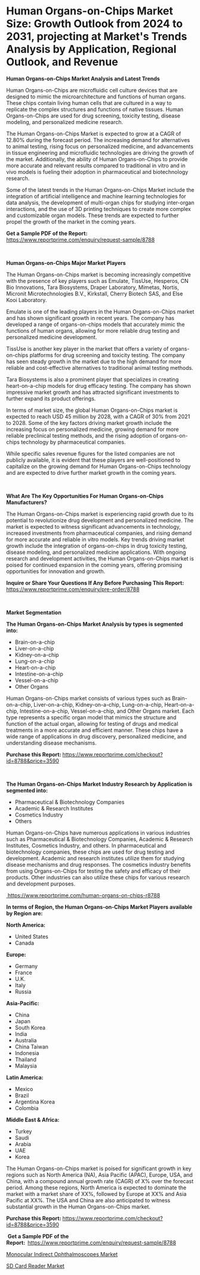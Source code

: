 <p><h1>Human Organs-on-Chips Market Size: Growth Outlook from 2024 to 2031, projecting at Market's Trends Analysis by Application, Regional Outlook, and Revenue</h1></p><p><strong>Human Organs-on-Chips Market Analysis and Latest Trends</strong></p>
<p><p>Human Organs-on-Chips are microfluidic cell culture devices that are designed to mimic the microarchitecture and functions of human organs. These chips contain living human cells that are cultured in a way to replicate the complex structures and functions of native tissues. Human Organs-on-Chips are used for drug screening, toxicity testing, disease modeling, and personalized medicine research.</p><p>The Human Organs-on-Chips Market is expected to grow at a CAGR of 12.80% during the forecast period. The increasing demand for alternatives to animal testing, rising focus on personalized medicine, and advancements in tissue engineering and microfluidic technologies are driving the growth of the market. Additionally, the ability of Human Organs-on-Chips to provide more accurate and relevant results compared to traditional in vitro and in vivo models is fueling their adoption in pharmaceutical and biotechnology research.</p><p>Some of the latest trends in the Human Organs-on-Chips Market include the integration of artificial intelligence and machine learning technologies for data analysis, the development of multi-organ chips for studying inter-organ interactions, and the use of 3D printing techniques to create more complex and customizable organ models. These trends are expected to further propel the growth of the market in the coming years.</p></p>
<p><strong>Get a Sample PDF of the Report:&nbsp;</strong> <a href="https://www.reportprime.com/enquiry/request-sample/8788">https://www.reportprime.com/enquiry/request-sample/8788</a></p>
<p>&nbsp;</p>
<p><strong>Human Organs-on-Chips Major Market Players</strong></p>
<p><p>The Human Organs-on-Chips market is becoming increasingly competitive with the presence of key players such as Emulate, TissUse, Hesperos, CN Bio Innovations, Tara Biosystems, Draper Laboratory, Mimetas, Nortis, Micronit Microtechnologies B.V., Kirkstall, Cherry Biotech SAS, and Else Kooi Laboratory.</p><p>Emulate is one of the leading players in the Human Organs-on-Chips market and has shown significant growth in recent years. The company has developed a range of organs-on-chips models that accurately mimic the functions of human organs, allowing for more reliable drug testing and personalized medicine development.</p><p>TissUse is another key player in the market that offers a variety of organs-on-chips platforms for drug screening and toxicity testing. The company has seen steady growth in the market due to the high demand for more reliable and cost-effective alternatives to traditional animal testing methods.</p><p>Tara Biosystems is also a prominent player that specializes in creating heart-on-a-chip models for drug efficacy testing. The company has shown impressive market growth and has attracted significant investments to further expand its product offerings.</p><p>In terms of market size, the global Human Organs-on-Chips market is expected to reach USD 45 million by 2028, with a CAGR of 30% from 2021 to 2028. Some of the key factors driving market growth include the increasing focus on personalized medicine, growing demand for more reliable preclinical testing methods, and the rising adoption of organs-on-chips technology by pharmaceutical companies.</p><p>While specific sales revenue figures for the listed companies are not publicly available, it is evident that these players are well-positioned to capitalize on the growing demand for Human Organs-on-Chips technology and are expected to drive further market growth in the coming years.</p></p>
<p>&nbsp;</p>
<p><strong>What Are The Key Opportunities For Human Organs-on-Chips Manufacturers?</strong></p>
<p><p>The Human Organs-on-Chips market is experiencing rapid growth due to its potential to revolutionize drug development and personalized medicine. The market is expected to witness significant advancements in technology, increased investments from pharmaceutical companies, and rising demand for more accurate and reliable in vitro models. Key trends driving market growth include the integration of organs-on-chips in drug toxicity testing, disease modeling, and personalized medicine applications. With ongoing research and development activities, the Human Organs-on-Chips market is poised for continued expansion in the coming years, offering promising opportunities for innovation and growth.</p></p>
<p><strong>Inquire or Share Your Questions If Any Before Purchasing This Report:</strong> <a href="https://www.reportprime.com/enquiry/pre-order/8788">https://www.reportprime.com/enquiry/pre-order/8788</a></p>
<p>&nbsp;</p>
<p><strong>Market Segmentation</strong></p>
<p><strong>The Human Organs-on-Chips Market Analysis by types is segmented into:</strong></p>
<p><ul><li>Brain-on-a-chip</li><li>Liver-on-a-chip</li><li>Kidney-on-a-chip</li><li>Lung-on-a-chip</li><li>Heart-on-a-chip</li><li>Intestine-on-a-chip</li><li>Vessel-on-a-chip</li><li>Other Organs</li></ul></p>
<p><p>Human Organs-on-Chips market consists of various types such as Brain-on-a-chip, Liver-on-a-chip, Kidney-on-a-chip, Lung-on-a-chip, Heart-on-a-chip, Intestine-on-a-chip, Vessel-on-a-chip, and Other Organs market. Each type represents a specific organ model that mimics the structure and function of the actual organ, allowing for testing of drugs and medical treatments in a more accurate and efficient manner. These chips have a wide range of applications in drug discovery, personalized medicine, and understanding disease mechanisms.</p></p>
<p><strong>Purchase this Report:&nbsp;</strong><a href="https://www.reportprime.com/checkout?id=8788&price=3590">https://www.reportprime.com/checkout?id=8788&price=3590</a></p>
<p>&nbsp;</p>
<p><strong>The Human Organs-on-Chips Market Industry Research by Application is segmented into:</strong></p>
<p><ul><li>Pharmaceutical & Biotechnology Companies</li><li>Academic & Research Institutes</li><li>Cosmetics Industry</li><li>Others</li></ul></p>
<p><p>Human Organs-on-Chips have numerous applications in various industries such as Pharmaceutical & Biotechnology Companies, Academic & Research Institutes, Cosmetics Industry, and others. In pharmaceutical and biotechnology companies, these chips are used for drug testing and development. Academic and research institutes utilize them for studying disease mechanisms and drug responses. The cosmetics industry benefits from using Organs-on-Chips for testing the safety and efficacy of their products. Other industries can also utilize these chips for various research and development purposes.</p></p>
<p><a href="https://www.reportprime.com/human-organs-on-chips-r8788">&nbsp;https://www.reportprime.com/human-organs-on-chips-r8788</a></p>
<p><strong>In terms of Region, the Human Organs-on-Chips Market Players available by Region are:</strong></p>
<p>
    <p> <strong> North America: </strong>
        <ul>
            <li>United States</li>
            <li>Canada</li>
        </ul>
        </p> 
    <p> <strong> Europe: </strong>
        <ul>
            <li>Germany</li>
            <li>France</li>
            <li>U.K.</li>
            <li>Italy</li>
            <li>Russia</li>
        </ul>
        </p> 
    <p> <strong> Asia-Pacific: </strong>
        <ul>
            <li>China</li>
            <li>Japan</li>
            <li>South Korea</li>
            <li>India</li>
            <li>Australia</li>
            <li>China Taiwan</li>
            <li>Indonesia</li>
            <li>Thailand</li>
            <li>Malaysia</li>
        </ul>
        </p> 
    <p> <strong> Latin America: </strong>
        <ul>
            <li>Mexico</li>
            <li>Brazil</li>
            <li>Argentina Korea</li>
            <li>Colombia</li>
        </ul>
        </p> 
    <p> <strong> Middle East & Africa: </strong>
        <ul>
            <li>Turkey</li>
            <li>Saudi</li>
            <li>Arabia</li>
            <li>UAE</li>
            <li>Korea</li>
        </ul>
    </p>
    </p>
<p><p>The Human Organs-on-Chips market is poised for significant growth in key regions such as North America (NA), Asia Pacific (APAC), Europe, USA, and China, with a compound annual growth rate (CAGR) of X% over the forecast period. Among these regions, North America is expected to dominate the market with a market share of XX%, followed by Europe at XX% and Asia Pacific at XX%. The USA and China are also anticipated to witness substantial growth in the Human Organs-on-Chips market.</p></p>
<p><strong>Purchase this Report: </strong><a href="https://www.reportprime.com/checkout?id=8788&price=3590">https://www.reportprime.com/checkout?id=8788&price=3590</a></p>
<p>&nbsp;<strong>Get a Sample PDF of the Report:&nbsp;&nbsp;</strong><a href="https://www.reportprime.com/enquiry/request-sample/8788">https://www.reportprime.com/enquiry/request-sample/8788</a></p>
<p><strong></strong></p>
<p><p><a href="https://github.com/okotobwrhuteie/Market-Research-Report-List-2/blob/main/monocular-indirect-ophthalmoscopes-market.md">Monocular Indirect Ophthalmoscopes Market</a></p><p><a href="https://flame-sidecar-702.notion.site/Decoding-SD-Card-Reader-Market-Metrics-Market-Share-Trends-and-Growth-Patterns-9ad14d7b88ec402f8d80cc1e56950812">SD Card Reader Market</a></p></p>